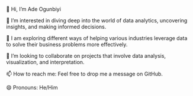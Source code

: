 👋 Hi, I’m Ade Ogunbiyi

👀 I’m interested in diving deep into the world of data analytics, uncovering insights, and making informed decisions.

🌱 I am exploring different ways of helping various industries leverage data to solve their business problems more effectively.

💞️ I’m looking to collaborate on projects that involve data analysis, visualization, and interpretation.

📫 How to reach me: Feel free to drop me a message on GitHub.

😄 Pronouns: He/Him



<!---
Ade-Ogunbiyi/Ade-Ogunbiyi is a ✨ special ✨ repository because its `README.md` (this file) appears on your GitHub profile.
You can click the Preview link to take a look at your changes.
--->
